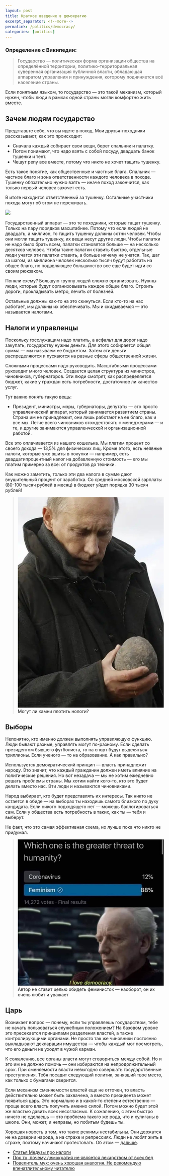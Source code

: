 ```yaml
---
layout: post
title: Краткое введение в демократию
excerpt_separator: <!--more-->
permalink: /politics/democracy/
categories: [politics]
---
```


<!--more-->

### Определение с Википедии:
> Государство — политическая форма организации общества на определённой территории, политико-территориальная суверенная организация публичной власти, обладающая аппаратом управления и принуждения, которому подчиняется всё население страны.

Если понятным языком, то государство — это такой механизм, который нужен, чтобы люди в рамках одной страны могли комфортно жить вместе.

## Зачем людям государство

Представьте себе, что вы идете в поход. Мои друзья-походники рассказывают, как это происходит:

* Сначала каждый собирает свои вещи, берет спальник и палатку.
* Потом понимают, что надо взять с собой посуду, двадцать банок тушенки и тент.
* Чешут репу все вместе, потому что никто не хочет тащить тушенку.

Есть такое понятие, как общественные и частные блага. Спальник — частное благо и зона ответственности каждого человека в походе. Тушенку обязательно нужно взять — иначе поход закончится, как только первый человек захочет есть.

В итоге находится ответственный за тушенку. Остальные участники похода могут об этом не переживать.

![](/images/democracy-1.jpg)

Государственный аппарат — это те походники, которые тащат тушенку. Только на пару порядков масштабнее. Потому что если людей не двадцать, а миллион, то тащить тушенку должны сотни человек. Чтобы они могли тащить тушенку, их вещи несут другие люди. Чтобы палатки не надо было брать всем, палатки становятся больше — на несколько десятков человек. Чтобы такие палатки ставить быстро, отдельные люди учатся эти палатки ставить, а больше ничему не учатся. Так, шаг за шагом, из миллиона человек несколько тысяч будут работать на общее благо, но подавляющее большинство все еще будет идти со своим рюкзаком.

Поняли схему? Большую группу людей сложно организовать. Нужны люди, которые будут организовывать каждое общее благо. Строить дороги, прокладывать метро, лечить от болезней.

Остальные должны как-то на это скинуться. Если кто-то на нас работает, мы должны их обеспечивать. Мы и скидываемся — это называется налогами.

## Налоги и управленцы

Поскольку госслужащим надо платить, а асфальт для дорог надо закупать, государству нужны деньги. Для этого собирается общая сумма — мы называем ее бюджетом. Затем эти деньги распределяются и пускаются на разные сферы общественной жизни.

Сложными процессами надо руководить. Масштабными процессами руководит много человек. Создается целая структура из министров, чиновников, губернаторов. Эти люди смотрят, как распределяется бюджет, какие у граждан есть потребности, достаточное ли качество услуг.

Тут важно понять такую вещь:

* Президент, министры, мэры, губернаторы, депутаты — это просто управленческий аппарат, который занимается развитием страны. Страна им не принадлежит, они лишь работают на ее благо, как и все мы. Легче всего чиновников отождествлять с менеджерами — и те, и другие занимаются управленческой и организационной работой.

Все это оплачивается из нашего кошелька. Мы платим процент со своего дохода — 13,5% для физических лиц. Кроме этого, есть неявные налоги, которые уже вшиты в покупки — например, есть двадцатипроцентный налог на добавленную стоимость — его мы платим примерно за все: от продуктов до техники.

Как можно заметить, только эти два налога в сумме дают внушительный процент от заработка. Со средней московской зарплаты (80-100 тысяч рублей в месяц) в бюджет уйдет порядка 30 тысяч рублей!

>![](/images/democracy-2.jpg) <a>Могут ли камни плотить нологи?</a>

## Выборы

Непонятно, кто именно должен выполнять управляющую функцию. Люди бывают разные, управлять могут по-разному. Если сделать президентом бывшего футболиста, то на спорт будут выделяться триллионы. Если ученого — то на образование. А как правильно?

Используется демократический принцип — власть принадлежит народу. Это значит, что каждый гражданин должен иметь влияние на политические решения. Но вот незадача — мы не хотим ежедневно решать проблемы страны. Мы хотим найти кого-то, кто это будет делать вместо нас. Эти люди и называются чиновниками.

Народ выбирает, кто будет представлять их интересы. Так никто не остается в обиде — на выборах ты находишь самого близкого по духу кандидата. Если никого подходящего нет — можешь баллотироваться сам. Если у общества есть потребность в таких, как ты — тебя и выберут.

Не факт, что это самая эффективная схема, но лучше пока что никто не придумал.

>![](/images/democracy-3.jpg) <a>Автор не ставит целью обидеть феминисток — наоборот, он их очень любит и уважает</a>

## Царь

Возникает вопрос — почему, если ты управляешь государством, тебе не начать пользоваться служебным положением? На базовом уровне это пресекается принципами разделения властей, а также контролирующими органами. Не просто так же чиновники постоянно выкладывают декларации имущества — чтобы каждый мог посмотреть, что его деньги не уходят в чужой карман.

К сожалению, все органы власти могут сговориться между собой. Но и это им не должно помочь — они избираются на непродолжительный срок. При сменяемости власти невыгодно совершать государственные преступления. Тебя посадит следующий политик, занявший твое место, как только с бумагами сверится.

Если механизм сменяемости властей еще не отточен, то власть действительно может быть захвачена, а вместо президента может появиться царь. Это нормально и в какой-то степени естественно — проще всего власть получить именно силой. Потом можно будет этой же властью давить всех несогласных. К сожалению, с этим быстро ничего не сделаешь — это проблема такого же рода, что и хулиганы в школе. Они, может, и неправы, но побитым будешь ты.

Хорошая новость в том, что такие режимы нестабильны. Они держатся не на доверии народа, а на страхе и репрессиях. Люди не любят жить в страхе, поэтому начинают протестовать. Об этом — [дальше](/politics).

* [Статья Медузы про налоги](https://meduza.io/feature/2016/11/25/stydnye-voprosy-pro-nalogi-v-rossii)
* [Про то, почему демократия не является лекарством от всех бед](https://ru.wikipedia.org/wiki/%D0%A2%D0%B5%D0%BE%D1%80%D0%B8%D1%8F_%D0%B4%D0%B5%D0%BC%D0%BE%D0%BA%D1%80%D0%B0%D1%82%D0%B8%D0%B8#%D0%94%D0%B8%D0%BA%D1%82%D0%B0%D1%82%D1%83%D1%80%D0%B0_%D0%B1%D0%BE%D0%BB%D1%8C%D1%88%D0%B8%D0%BD%D1%81%D1%82%D0%B2%D0%B0)
* [Повелитель мух: очень хорошая аналогия. Не рекомендую впечатлительному читателю](https://ru.wikipedia.org/wiki/%D0%9F%D0%BE%D0%B2%D0%B5%D0%BB%D0%B8%D1%82%D0%B5%D0%BB%D1%8C_%D0%BC%D1%83%D1%85)
